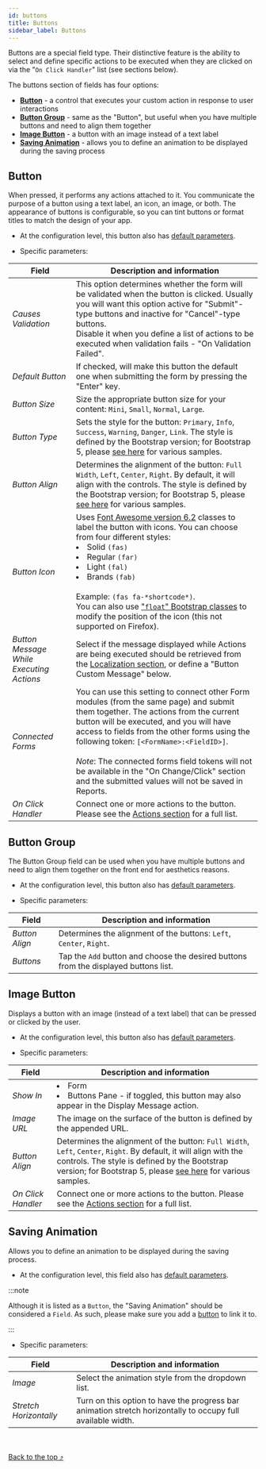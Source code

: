 ```yaml
---
id: buttons
title: Buttons
sidebar_label: Buttons
---
```


Buttons are a special field type. Their distinctive feature is the ability to select and define specific actions to be executed when they are clicked on via the "`On Click Handler`" list (see sections below).

The buttons section of fields has four options: 
- [**Button**](#button) - a control that executes your custom action in response to user interactions
- [**Button Group**](#button-group) - same as the "Button", but useful when you have multiple buttons and need to align them together
- [**Image Button**](#image-button) - a button with an image instead of a text label
- [**Saving Animation**](#saving-animation) - allows you to define an animation to be displayed during the saving process

## Button

When pressed, it performs any actions attached to it. You communicate the purpose of a button using a text label, an icon, an image, or both. The appearance of buttons is configurable, so you can tint buttons or format titles to match the design of your app.

- At the configuration level, this button also has <a href="https://learn.plantanapp.com/docs/modules/fields-overview-and-settings#common-parameters" target="_blank">default parameters</a>.

- Specific parameters:

| Field | Description and information |
| ----- | --------------------------- |
| *Causes Validation* | This option determines whether the form will be validated when the button is clicked. Usually you will want this option active for "Submit"-type buttons and inactive for "Cancel"-type buttons.<br />Disable it when you define a list of actions to be executed when validation fails - "On Validation Failed". |
| *Default Button* | If checked, will make this button the default one when submitting the form by pressing the "Enter" key.|
| *Button Size* | Size the appropriate button size for your content: `Mini`, `Small`, `Normal`, `Large`. |
| *Button Type* | Sets the style for the button: `Primary`, `Info`, `Success`, `Warning`, `Danger`, `Link`. The style is defined by the Bootstrap version; for Bootstrap 5, please [see here](https://getbootstrap.com/docs/5.3/components/buttons/#examples) for various samples.|
| *Button Align* | Determines the alignment of the button: `Full Width`, `Left`, `Center`, `Right`. By default, it will align with the controls. The style is defined by the Bootstrap version; for Bootstrap 5, please [see here](https://getbootstrap.com/docs/5.3/components/buttons/#examples) for various samples. |
| *Button Icon* | Uses [Font Awesome version 6.2](https://fontawesome.com/docs/web/style/styling) classes to label the button with icons. You can choose from four different styles: <li>Solid `(fas)`</li><li>Regular `(far)`</li><li>Light `(fal)`</li><li>Brands `(fab)`</li><br />Example: `(fas fa-*shortcode*)`.<br />You can also use ["`float`" Bootstrap classes](https://getbootstrap.com/docs/5.0/utilities/float/) to modify the position of the icon (this not supported on Firefox). |
| *Button Message While Executing Actions* | Select if the message displayed while Actions are being executed should be retrieved from the <a href="https://learn.plantanapp.com/docs/modules/converting-from-bs3-to-bs5#what-is-localization-and-how-is-it-used" target="_blank">Localization section</a>, or define a "Button Custom Message" below. |
| *Connected Forms* |You can use this setting to connect other Form modules (from the same page) and submit them together. The actions from the current button will be executed, and you will have access to fields from the other forms using the following token: `[<FormName>:<FieldID>]`.<br /><br />*Note*: The connected forms field tokens will not be available in the "On Change/Click" section and the submitted values will not be saved in Reports. |
| *On Click Handler* | Connect one or more actions to the button. Please see the <a href="https://learn.plantanapp.com/docs/category/actions" target="_blank">Actions section</a> for a full list.|


## Button Group

The Button Group field can be used when you have multiple buttons and need to align them together on the front end for aesthetics reasons.

- At the configuration level, this button also has <a href="https://learn.plantanapp.com/docs/modules/fields-overview-and-settings#common-parameters" target="_blank">default parameters</a>.

- Specific parameters:

| Field | Description and information |
| ----- | --------------------------- |
| *Button Align* | Determines the alignment of the buttons: `Left`, `Center`, `Right`. |
| *Buttons* | Tap the `Add` button and choose the desired buttons from the displayed buttons list. |


## Image Button

Displays a button with an image (instead of a text label) that can be pressed or clicked by the user.

- At the configuration level, this button also has <a href="https://learn.plantanapp.com/docs/modules/fields-overview-and-settings#common-parameters" target="_blank">default parameters</a>.

- Specific parameters:

| Field | Description and information |
| ----- | --------------------------- |
| *Show In* | <li>Form</li><li>Buttons Pane - if toggled, this button may also appear in the Display Message action.</li> |
| *Image URL* | The image on the surface of the button is defined by the appended URL. |
| *Button Align* | Determines the alignment of the button: `Full Width`, `Left`, `Center`, `Right`. By default, it will align with the controls. The style is defined by the Bootstrap version; for Bootstrap 5, please [see here](https://getbootstrap.com/docs/5.3/components/buttons/#examples) for various samples. |
| *On Click Handler* | Connect one or more actions to the button. Please see the <a href="https://learn.plantanapp.com/docs/category/actions" target="_blank">Actions section</a> for a full list.|


## Saving Animation

Allows you to define an animation to be displayed during the saving process.

- At the configuration level, this field also has <a href="https://learn.plantanapp.com/docs/modules/fields-overview-and-settings#common-parameters" target="_blank">default parameters</a>.

:::note

Although it is listed as a `Button`, the "Saving Animation" should be considered a `Field`. As such, please make sure you add a [button](#button) to link it to.

:::


- Specific parameters:

| Field | Description and information |
| ----- | --------------------------- |
| *Image* | Select the animation style from the dropdown list. |
| *Stretch Horizontally* | Turn on this option to have the progress bar animation stretch horizontally to occupy full available width. |


<br /><br /><a href="#top">Back to the top &#10548;</a>